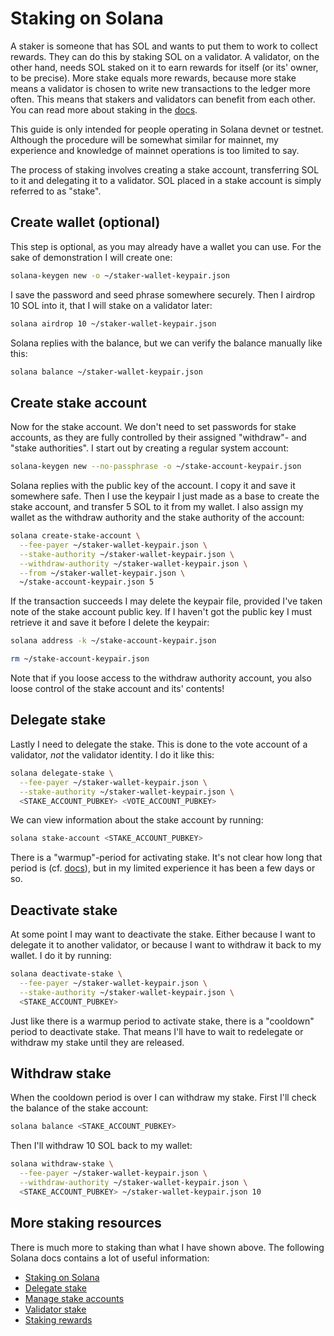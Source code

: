 # Staking on Solana

A staker is someone that has SOL and wants to put them to work to collect rewards. They can do this by staking SOL on a validator. A validator, on the other hand, needs SOL staked on it to earn rewards for itself (or its' owner, to be precise). More stake equals more rewards, because more stake means a validator is chosen to write new transactions to the ledger more often. This means that stakers and validators can benefit from each other. You can read more about staking in the [docs](https://docs.solana.com/staking).

This guide is only intended for people operating in Solana devnet or testnet. Although the procedure will be somewhat similar for mainnet, my experience and knowledge of mainnet operations is too limited to say.

The process of staking involves creating a stake account, transferring SOL to it and delegating it to a validator. SOL placed in a stake account is simply referred to as "stake".

## Create wallet (optional)

This step is optional, as you may already have a wallet you can use. For the sake of demonstration I will create one:
```bash
solana-keygen new -o ~/staker-wallet-keypair.json
```

I save the password and seed phrase somewhere securely. Then I airdrop 10 SOL into it, that I will stake on a validator later:
```bash
solana airdrop 10 ~/staker-wallet-keypair.json
```

Solana replies with the balance, but we can verify the balance manually like this:
```bash
solana balance ~/staker-wallet-keypair.json
```

## Create stake account

Now for the stake account. We don't need to set passwords for stake accounts, as they are fully controlled by their assigned "withdraw"- and "stake authorities". I start out by creating a regular system account:
```bash
solana-keygen new --no-passphrase -o ~/stake-account-keypair.json
```

Solana replies with the public key of the account. I copy it and save it somewhere safe. Then I use the keypair I just made as a base to create the stake account, and transfer 5 SOL to it from my wallet. I also assign my wallet as the withdraw authority and the stake authority of the account:
```bash
solana create-stake-account \
  --fee-payer ~/staker-wallet-keypair.json \
  --stake-authority ~/staker-wallet-keypair.json \
  --withdraw-authority ~/staker-wallet-keypair.json \
  --from ~/staker-wallet-keypair.json \
  ~/stake-account-keypair.json 5
```

If the transaction succeeds I may delete the keypair file, provided I've taken note of the stake account public key. If I haven't got the public key I must retrieve it and save it before I delete the keypair:
```bash
solana address -k ~/stake-account-keypair.json
```
```bash
rm ~/stake-account-keypair.json
```
Note that if you loose access to the withdraw authority account, you also loose control of the stake account and its' contents!

## Delegate stake

Lastly I need to delegate the stake. This is done to the vote account of a validator, *not* the validator identity. I do it like this:
```bash
solana delegate-stake \
  --fee-payer ~/staker-wallet-keypair.json \
  --stake-authority ~/staker-wallet-keypair.json \
  <STAKE_ACCOUNT_PUBKEY> <VOTE_ACCOUNT_PUBKEY>
```

We can view information about the stake account by running:
```bash
solana stake-account <STAKE_ACCOUNT_PUBKEY>
```
There is a "warmup"-period for activating stake. It's not clear how long that period is (cf. [docs](https://docs.solana.com/implemented-proposals/staking-rewards#stake-warmup-cooldown-withdrawal)), but in my limited experience it has been a few days or so.

## Deactivate stake

At some point I may want to deactivate the stake. Either because I want to delegate it to another validator, or because I want to withdraw it back to my wallet. I do it by running:
```bash
solana deactivate-stake \
  --fee-payer ~/staker-wallet-keypair.json \
  --stake-authority ~/staker-wallet-keypair.json \
  <STAKE_ACCOUNT_PUBKEY>
```
Just like there is a warmup period to activate stake, there is a "cooldown" period to deactivate stake. That means I'll have to wait to redelegate or withdraw my stake until they are released.

## Withdraw stake

When the cooldown period is over I can withdraw my stake. First I'll check the balance of the stake account:
```bash
solana balance <STAKE_ACCOUNT_PUBKEY>
```

Then I'll withdraw 10 SOL back to my wallet:
```bash
solana withdraw-stake \
  --fee-payer ~/staker-wallet-keypair.json \
  --withdraw-authority ~/staker-wallet-keypair.json \
  <STAKE_ACCOUNT_PUBKEY> ~/staker-wallet-keypair.json 10
```

## More staking resources

There is much more to staking than what I have shown above. The following Solana docs contains a lot of useful information:

 - [Staking on Solana](https://docs.solana.com/staking)
 - [Delegate stake](https://docs.solana.com/cli/delegate-stake)
 - [Manage stake accounts](https://docs.solana.com/cli/manage-stake-accounts)
 - [Validator stake](https://docs.solana.com/running-validator/validator-stake)
 - [Staking rewards](https://docs.solana.com/implemented-proposals/staking-rewards)
